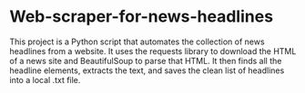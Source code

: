 # Web-scraper-for-news-headlines
This project is a Python script that automates the collection of news headlines from a website. It uses the requests library to download the HTML of a news site and BeautifulSoup to parse that HTML. It then finds all the headline elements, extracts the text, and saves the clean list of headlines into a local .txt file.
